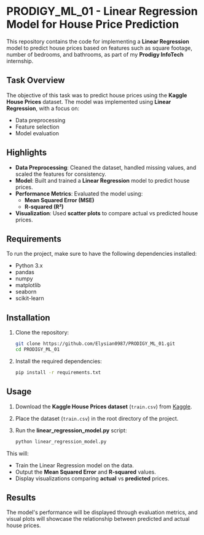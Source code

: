 # PRODIGY_ML_01 - Linear Regression Model for House Price Prediction

This repository contains the code for implementing a **Linear Regression** model to predict house prices based on features such as square footage, number of bedrooms, and bathrooms, as part of my **Prodigy InfoTech** internship.

## Task Overview

The objective of this task was to predict house prices using the **Kaggle House Prices** dataset. The model was implemented using **Linear Regression**, with a focus on:

- Data preprocessing
- Feature selection
- Model evaluation

## Highlights

- **Data Preprocessing**: Cleaned the dataset, handled missing values, and scaled the features for consistency.
- **Model**: Built and trained a **Linear Regression** model to predict house prices.
- **Performance Metrics**: Evaluated the model using:
  - **Mean Squared Error (MSE)**
  - **R-squared (R²)**
- **Visualization**: Used **scatter plots** to compare actual vs predicted house prices.

## Requirements

To run the project, make sure to have the following dependencies installed:

- Python 3.x
- pandas
- numpy
- matplotlib
- seaborn
- scikit-learn

## Installation

1. Clone the repository:

   ```bash
   git clone https://github.com/Elysian0987/PRODIGY_ML_01.git
   cd PRODIGY_ML_01
   ```

2. Install the required dependencies:

   ```bash
   pip install -r requirements.txt
   ```

## Usage

1. Download the **Kaggle House Prices dataset** (`train.csv`) from [Kaggle](https://www.kaggle.com/c/house-prices-advanced-regression-techniques/dataimport).
2. Place the dataset (`train.csv`) in the root directory of the project.
3. Run the **linear_regression_model.py** script:

   ```bash
   python linear_regression_model.py
   ```

This will:

- Train the Linear Regression model on the data.
- Output the **Mean Squared Error** and **R-squared** values.
- Display visualizations comparing **actual** vs **predicted** prices.

## Results

The model's performance will be displayed through evaluation metrics, and visual plots will showcase the relationship between predicted and actual house prices.
